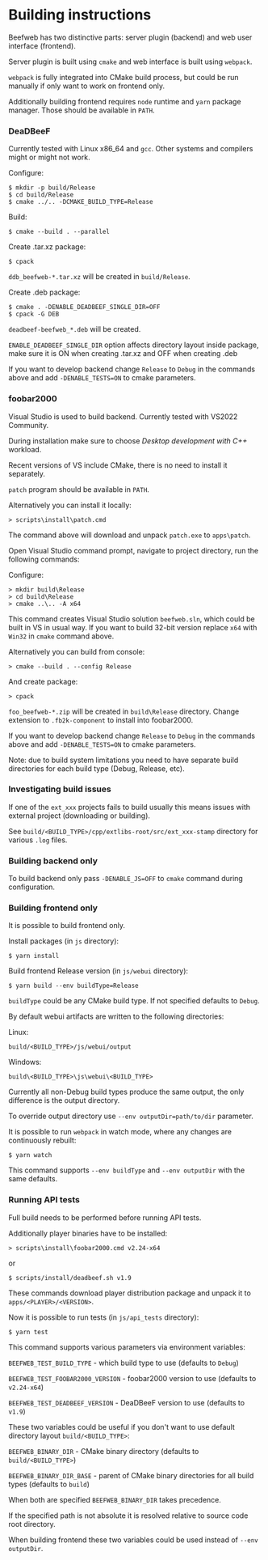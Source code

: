 # Building instructions

Beefweb has two distinctive parts: server plugin (backend) and web user interface (frontend).

Server plugin is built using `cmake` and web interface is built using `webpack`.

`webpack` is fully integrated into CMake build process,
but could be run manually if only want to work on frontend only.

Additionally building frontend requires `node` runtime and `yarn` package manager.
Those should be available in `PATH`.

### DeaDBeeF

Currently tested with Linux x86_64 and `gcc`. Other systems and compilers might or might not work.

Configure:

```
$ mkdir -p build/Release
$ cd build/Release
$ cmake ../.. -DCMAKE_BUILD_TYPE=Release
```

Build:
```
$ cmake --build . --parallel
```

Create .tar.xz package:
```
$ cpack
```

`ddb_beefweb-*.tar.xz` will be created in `build/Release`.

Create .deb package:
```
$ cmake . -DENABLE_DEADBEEF_SINGLE_DIR=OFF
$ cpack -G DEB
```

`deadbeef-beefweb_*.deb` will be created.

`ENABLE_DEADBEEF_SINGLE_DIR` option affects directory layout inside package,
make sure it is ON when creating .tar.xz and OFF when creating .deb

If you want to develop backend change `Release` to `Debug` in the commands above
and add `-DENABLE_TESTS=ON` to cmake parameters.

### foobar2000
Visual Studio is used to build backend. Currently tested with VS2022 Community.

During installation make sure to choose _Desktop development with C++_ workload.

Recent versions of VS include CMake, there is no need to install it separately.

`patch` program should be available in `PATH`.

Alternatively you can install it locally:
```
> scripts\install\patch.cmd
```

The command above will download and unpack `patch.exe` to `apps\patch`.

Open Visual Studio command prompt, navigate to project directory, run the following commands:

Configure:

```
> mkdir build\Release
> cd build\Release
> cmake ..\.. -A x64
```

This command creates Visual Studio solution `beefweb.sln`, which could be built in VS in usual way.
If you want to build 32-bit version replace `x64` with `Win32` in `cmake` command above.

Alternatively you can build from console:
```
> cmake --build . --config Release
```

And create package:
```
> cpack
```

`foo_beefweb-*.zip` will be created in `build\Release` directory.
Change extension to `.fb2k-component` to install into foobar2000.

If you want to develop backend change `Release` to `Debug` in the commands above
and add `-DENABLE_TESTS=ON` to cmake parameters.

Note: due to build system limitations you need to have separate build directories
for each build type (Debug, Release, etc).

### Investigating build issues

If one of the `ext_xxx` projects fails to build
usually this means issues with external project (downloading or building).

See `build/<BUILD_TYPE>/cpp/extlibs-root/src/ext_xxx-stamp` directory for various `.log` files.

### Building backend only

To build backend only pass `-DENABLE_JS=OFF` to `cmake` command during configuration.

### Building frontend only

It is possible to build frontend only.

Install packages (in `js` directory):
```
$ yarn install
```

Build frontend Release version (in `js/webui` directory):
```
$ yarn build --env buildType=Release
```

`buildType` could be any CMake build type. If not specified defaults to `Debug`.

By default webui artifacts are written to the following directories:

Linux:
```
build/<BUILD_TYPE>/js/webui/output
```

Windows:
```
build\<BUILD_TYPE>\js\webui\<BUILD_TYPE>
```

Currently all non-Debug build types produce the same output, the only difference is the output directory.

To override output directory use `--env outputDir=path/to/dir` parameter.

It is possible to run `webpack` in watch mode, where any changes are continuously rebuilt:
```
$ yarn watch
```

This command supports `--env buildType` and `--env outputDir` with the same defaults.

### Running API tests

Full build needs to be performed before running API tests.

Additionally player binaries have to be installed:

```
> scripts\install\foobar2000.cmd v2.24-x64
```

or

```
$ scripts/install/deadbeef.sh v1.9
```

These commands download player distribution package and unpack it to `apps/<PLAYER>/<VERSION>`.

Now it is possible to run tests (in `js/api_tests` directory):
```
$ yarn test
```

This command supports various parameters via environment variables:

`BEEFWEB_TEST_BUILD_TYPE` - which build type to use (defaults to `Debug`)

`BEEFWEB_TEST_FOOBAR2000_VERSION` - foobar2000 version to use (defaults to `v2.24-x64`)

`BEEFWEB_TEST_DEADBEEF_VERSION` - DeaDBeeF version to use (defaults to `v1.9`)

These two variables could be useful if you don't want to use default directory layout `build/<BUILD_TYPE>`:

`BEEFWEB_BINARY_DIR` - CMake binary directory (defaults to `build/<BUILD_TYPE>`)

`BEEFWEB_BINARY_DIR_BASE` - parent of CMake binary directories for all build types (defaults to `build`)

When both are specified `BEEFWEB_BINARY_DIR` takes precedence.

If the specified path is not absolute it is resolved relative to source code root directory.

When building frontend these two variables could be used instead of `--env outputDir`.
